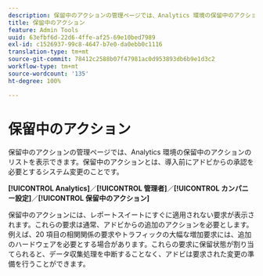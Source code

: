 ```yaml
---
description: 保留中のアクションの管理ページでは、Analytics 環境の保留中のアクションのリストを表示できます。保留中のアクションとは、導入前にアドビからの承認を必要とするシステム変更のことです。
title: 保留中のアクション
feature: Admin Tools
uuid: 63efbf6d-22d6-4ffe-af25-69e10bed7989
exl-id: c1526937-99c8-4647-b7e0-da0ebb0c1116
translation-type: tm+mt
source-git-commit: 78412c2588b07f47981ac0d953893db6b9e1d3c2
workflow-type: tm+mt
source-wordcount: '135'
ht-degree: 100%

---
```


# 保留中のアクション

保留中のアクションの管理ページでは、Analytics 環境の保留中のアクションのリストを表示できます。保留中のアクションとは、導入前にアドビからの承認を必要とするシステム変更のことです。

**[!UICONTROL Analytics]**／**[!UICONTROL 管理者]**／**[!UICONTROL カンパニー設定]**／**[!UICONTROL 保留中のアクション]**

保留中のアクションには、レポートスイートにすぐに適用されない要求が表示されます。これらの要求は通常、アドビからの追加のアクションを必要とします。例えば、20 項目の相関関係の要求やトラフィックの大幅な増加要求には、追加のハードウェアを必要とする場合があります。これらの要求に保留状態が割り当てられると、データ収集処理を中断することなく、アドビは要求された変更の準備を行うことができます。

